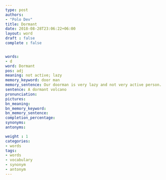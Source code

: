 ```yaml
---
type: post
authors:
- "Polo Dev"
title: Dormant
date: 2018-08-28T23:06:22+06:00
layout: word
draft : false
complete : false


words:
- d
word: Dormant
pos: adj
meaning: not active; lazy
memory_keyword: door man
memory_sentence: Our doorman is very lazy and not very active person.
sentence: A dormant volcano
pronunciation:
pictures:
bn_meaning:
bn_memory_keyword:
bn_memory_sentence:
completion_percentage:
synonyms:
antonyms:

weight : 1
categories:
- words
tags:
- words
- vocabulary
- synonym
- antonym
---
```

